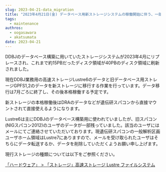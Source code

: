 ```yaml
---
slug: 2023-04-21-data_migration
title: "2023年4月21日(金) データベース用新ストレージシステムの稼働開始に伴う、一部のユーザのデータ移行のお願い"
tags:
  - maintenance
authros:
  - oogasawara
  - akatsumata
date: 2023-04-21
---
```


DDBJのデータベース構築に用いていたストレージシステムが2023年4月にリプレースされ、これまで約15PBだったディスク領域が40PBのディスク領域に刷新されました。

現在DDBJ業務用の高速ストレージLustre6のデータと旧データベース用ストレージGPFS1,2のデータを新ストレージに移行する作業を行っています。データ移行は7月ごろに終了し、その後本格稼働する予定です。

新ストレージの本格稼働後はDRAのデータなどが遺伝研スパコンから直接マウントされて直接使えるようになります。

Lustre6は主にDDBJのデータベース構築用に使われていましたが、旧スパコン(NIGスパコン2012)のユーザのデータが一部残っていました。該当のユーザにはメールにてご連絡させていただいております。現遺伝研スパコンの一般解析区画ユーザホーム領域はLustre7にありますので、メールを受け取られたユーザはそちらにデータ転送するか、データを削除していただくようお願い申し上げます。

現行ストレージの種類については以下をご参照ください。

[「ハードウェア」 > 「ストレージ」高速ストレージ Lustre ファイルシステム](/guides/hardware/#高速ストレージ-lustre-ファイルシステム)
